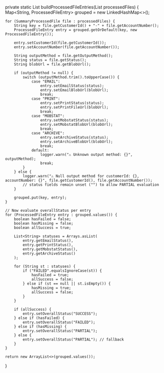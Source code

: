 private static List<ProcessedFileEntry> buildProcessedFileEntries(List<SummaryProcessedFile> processedFiles) {
    Map<String, ProcessedFileEntry> grouped = new LinkedHashMap<>();

    for (SummaryProcessedFile file : processedFiles) {
        String key = file.getCustomerId() + "-" + file.getAccountNumber();
        ProcessedFileEntry entry = grouped.getOrDefault(key, new ProcessedFileEntry());

        entry.setCustomerId(file.getCustomerId());
        entry.setAccountNumber(file.getAccountNumber());

        String outputMethod = file.getOutputMethod();
        String status = file.getStatus();
        String blobUrl = file.getBlobUrl();

        if (outputMethod != null) {
            switch (outputMethod.trim().toUpperCase()) {
                case "EMAIL":
                    entry.setEmailStatus(status);
                    entry.setEmailBlobUrl(blobUrl);
                    break;
                case "PRINT":
                    entry.setPrintStatus(status);
                    entry.setPrintFileUrl(blobUrl);
                    break;
                case "MOBSTAT":
                    entry.setMobstatStatus(status);
                    entry.setMobstatBlobUrl(blobUrl);
                    break;
                case "ARCHIVE":
                    entry.setArchiveStatus(status);
                    entry.setArchiveBlobUrl(blobUrl);
                    break;
                default:
                    logger.warn("⚠️ Unknown output method: {}", outputMethod);
                    break;
            }
        } else {
            logger.warn("⚠️ Null output method for customerId: {}, accountNumber: {}", file.getCustomerId(), file.getAccountNumber());
            // status fields remain unset ("") to allow PARTIAL evaluation
        }

        grouped.put(key, entry);
    }

    // Now evaluate overallStatus per entry
    for (ProcessedFileEntry entry : grouped.values()) {
        boolean hasFailed = false;
        boolean hasMissing = false;
        boolean allSuccess = true;

        List<String> statuses = Arrays.asList(
            entry.getEmailStatus(),
            entry.getPrintStatus(),
            entry.getMobstatStatus(),
            entry.getArchiveStatus()
        );

        for (String st : statuses) {
            if ("FAILED".equalsIgnoreCase(st)) {
                hasFailed = true;
                allSuccess = false;
            } else if (st == null || st.isEmpty()) {
                hasMissing = true;
                allSuccess = false;
            }
        }

        if (allSuccess) {
            entry.setOverallStatus("SUCCESS");
        } else if (hasFailed) {
            entry.setOverallStatus("FAILED");
        } else if (hasMissing) {
            entry.setOverallStatus("PARTIAL");
        } else {
            entry.setOverallStatus("PARTIAL"); // fallback
        }
    }

    return new ArrayList<>(grouped.values());
}
